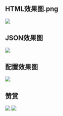 ## HTML效果图.png
![](https://webhelper.oss-cn-hangzhou.aliyuncs.com/HTML效果图.png)

## JSON效果图
![](https://webhelper.oss-cn-hangzhou.aliyuncs.com/JSON效果图.png)

## 配置效果图
![](https://webhelper.oss-cn-hangzhou.aliyuncs.com/配置效果图.png)

## 赞赏
![](https://webhelper.oss-cn-hangzhou.aliyuncs.com/打赏微信.png)
![](https://webhelper.oss-cn-hangzhou.aliyuncs.com/打赏支付宝.png)

